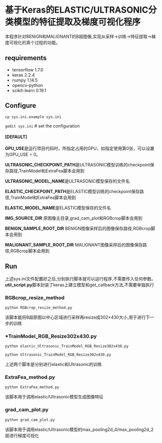 # 基于Keras的ELASTIC/ULTRASONIC分类模型的特征提取及梯度可视化程序
本程序针对BENIGN和MALIGNANT的B超图像,实现从采样→训练→特征提取→梯度可视化的真个过程的功能。


##  requirements

- tensorflow		1.7.0
- keras		2.2.4
- numpy		1.14.5
- opencv-python 
- scikit-learn 0.19.1

## Configure

```cp sys.ini.example sys.ini```

```gedit sys.ini```  # set the configuration

#### [DEFAULT]


**GPU_USE**是运行项目代码时，所指定占用的GPU，如指定使用第0张，可以设置为GPU_USE = 0。

**ULTRASONIC_CHECKPOINT_PATH**是ULTRASONIC模型训练的checkpoint保存路径,TrainModel和ExtraFea脚本会用到

**ULTRASONIC_MODEL_NAME**是ULTRASONIC模型保存的文件名

**ELASTIC_CHECKPOINT_PATH**是ELASTIC模型训练的checkpoint保存路径,TrainModel和ExtraFea脚本会用到

**ELASTIC_MODEL_NAME**是ELASTIC模型保存的文件名

**IMG_SOURCE_DIR** 原图像主目录,grad_cam_plot和RGBcrop脚本会用到

**BENIGN_SAMPLE_ROOT_DIR** BENIGN图像采样后的图像保存路径,RGBcrop脚本会用到

**MALIGNANT_SAMPLE_ROOT_DIR** MALIGNANT图像采样后的图像保存路径,RGBcrop脚本会用到

## Run
上述sys.ini文件配置好之后,分别执行脚本就可以运行程序,不需要传入任何参数。**util_script.py**脚本封装了keras上建立模型和get_callback方法,不需要单独执行
### RGBcrop_resize_method
```
python RGBcrop_resize_method.py
```

该脚本能将B超原图以中心区域进行采样再resize成302×430大小,用于进行下一步的训练

### *TrainModel_RGB_Resize302x430.py
```
python elastic_Ultrasonic_TrainModel_RGB_Resize302x430.py

python Ultrasonic_TrainModel_RGB_Resize302x430.py

```

上述两个脚本是分别进行elastic和Ultrasonic的训练

### ExtraFea_method.py
```
python ExtraFea_method.py

```

该脚本用于调用elastic/Ultrasonic模型生成图像特征

### grad_cam_plot.py
```
python grad_cam_plot.py

```
该脚本用于调用elastic/Ultrasonic模型的max_pooling2d_4/max_pooling2d_2层进行梯度可视化
